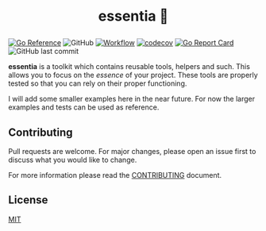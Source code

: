 # <p align="center">essentia 🧰</p>

[![Go Reference](https://pkg.go.dev/badge/github.com/xdoubleu/essentia.svg)](https://pkg.go.dev/github.com/xdoubleu/essentia)
![GitHub](https://img.shields.io/github/license/XDoubleU/essentia)
[![Workflow](https://github.com/xdoubleu/essentia/actions/workflows/main.yml/badge.svg)](https://github.com/xdoubleu/essentia/actions/workflows/main.yml)
[![codecov](https://codecov.io/gh/XDoubleU/essentia/branch/main/graph/badge.svg?token=8IY0BGQ5RW)](https://codecov.io/gh/XDoubleU/essentia)
[![Go Report Card](https://goreportcard.com/badge/github.com/xdoubleu/essentia)](https://goreportcard.com/report/github.com/xdoubleu/essentia)
![GitHub last commit](https://img.shields.io/github/last-commit/XDoubleU/essentia)

**essentia** is a toolkit which contains reusable tools, helpers and such. This allows you to focus on the *essence* of your project. These tools are properly tested so that you can rely on their proper functioning.

I will add some smaller examples here in the near future. For now the larger examples and tests can be used as reference.

## Contributing

Pull requests are welcome. For major changes, please open an issue first
to discuss what you would like to change.

For more information please read the [CONTRIBUTING](./CONTRIBUTING.md) document.

## License

[MIT](./LICENSE)

